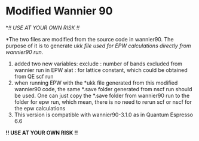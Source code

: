 # Modified Wannier 90
**!! USE AT YOUR OWN RISK !!*

*The two files are modified from the source code in wannier90. The purpose of it is to generate *ukk file used for EPW calculations directly from wannier90 run.*
1. added two new variables: 
   exclude  :  number of bands excluded from wannier run in EPW
   alat     :  for lattice constant, which could be obtained from QE scf run
2. when running EPW with the *ukk file generated from this modified wannier90 code, the same *.save folder generated from nscf run should be used. One can just copy the *.save folder from wannier90 run to the folder for epw run, which mean, there is no need to rerun scf or nscf for the epw calculations
3. This version is compatible with wannier90-3.1.0 as in Quantum Espresso 6.6 

**!! USE AT YOUR OWN RISK !!**
